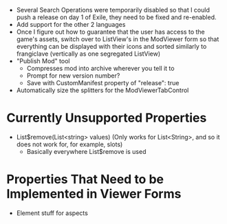  - Several Search Operations were temporarily disabled so that I could push a release on day 1 of Exile, they need to be fixed and re-enabled.
 - Add support for the other 2 languages
 - Once I figure out how to guarantee that the user has access to the game's assets, switch over to ListView's in the ModViewer form so that everything can be displayed with their icons and sorted similarly to frangiclave (vertically as one segregated ListView)
 - "Publish Mod" tool
   - Compresses mod into archive wherever you tell it to
   - Prompt for new version number?
   - Save with CustomManifest property of "release": true
 - Automatically size the splitters for the ModViewerTabControl

# Currently Unsupported Properties
 - List$remove(List\<string\> values) (Only works for List\<String\>, and so it does not work for, for example, slots)
   - Basically everywhere List$remove is used

# Properties That Need to be Implemented in Viewer Forms
  - Element stuff for aspects

